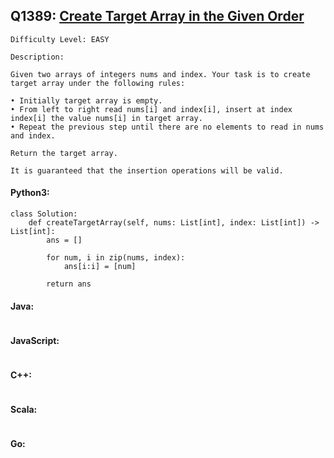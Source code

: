## Q1389: [Create Target Array in the Given Order](https://leetcode.com/problems/create-target-array-in-the-given-order/)

```
Difficulty Level: EASY
```

```
Description:

Given two arrays of integers nums and index. Your task is to create target array under the following rules:

• Initially target array is empty.
• From left to right read nums[i] and index[i], insert at index index[i] the value nums[i] in target array.
• Repeat the previous step until there are no elements to read in nums and index.

Return the target array.

It is guaranteed that the insertion operations will be valid.
```

#### Python3:

```
class Solution:
    def createTargetArray(self, nums: List[int], index: List[int]) -> List[int]:
        ans = []

        for num, i in zip(nums, index):
            ans[i:i] = [num]

        return ans
```

#### Java:

```

```

#### JavaScript:

```

```

#### C++:

```

```

#### Scala:

```

```

#### Go:

```

```